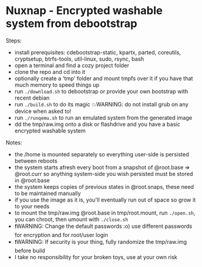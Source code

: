 # Nuxnap - Encrypted washable system from debootstrap

Steps:
 - install prerequisites: cdebootstrap-static, kpartx, parted, coreutils, cryptsetup, btrfs-tools, util-linux, sudo, rsync, bash
 - open a terminal and find a cozy project folder
 - clone the repo and cd into it
 - optionally create a 'tmp' folder and mount tmpfs over it if you have that much memory to speed things up
 - run `./download.sh` to debootstrap or provide your own bootstrap with recent debian
 - run `./build.sh` to do its magic :boom:WARNING: do not install grub on any device when asked to!
 - run `./runqemu.sh` to run an emulated system from the generated image
 - dd the tmp/raw.img onto a disk or flashdrive and you have a basic encrypted washable system

Notes:
 - the /home is mounted separately so everything user-side is persisted between reboots
 - the system starts afresh every boot from a snapshot of @root.base => @root.curr so anything system-side you wish persisted must be stored in @root.base
 - the system keeps copies of previous states in @root.snaps, these need to be maintained manually
 - if you use the image as it is, you'll eventually run out of space so grow it to your needs
 - to mount the tmp/raw.img @root.base in tmp/root.mount, run `./open.sh`, you can chroot, then umount with `./close.sh`
 - :exclamation:WARNING: Change the default passwords :o) use different passwords for encryption and for root/user login
 - :exclamation:WARNING: If security is your thing, fully randomize the tmp/raw.img before build
 - I take no responsibility for your broken toys, use at your own risk
